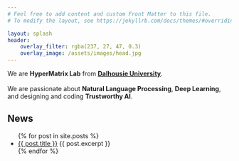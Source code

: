 ```yaml
---
# Feel free to add content and custom Front Matter to this file.
# To modify the layout, see https://jekyllrb.com/docs/themes/#overriding-theme-defaults

layout: splash
header:
    overlay_filter: rgba(237, 27, 47, 0.3)
    overlay_image: /assets/images/head.jpg
---
```


<link rel="stylesheet" href="./assets/style.css">

We are **HyperMatrix Lab** from **[Dalhousie University](https://dal.ca)**. <br> <br>
We are passionate about **Natural Language Processing**, **Deep Learning**, and designing and coding **Trustworthy AI**.


## News 

<ul>
    {% for post in site.posts %}
        <li class="home_news_item">
        <a href="{{ post.url }}" class="home_news_title">{{ post.title }}</a>
        {{ post.excerpt }}
        </li>
    {% endfor %}
</ul>
